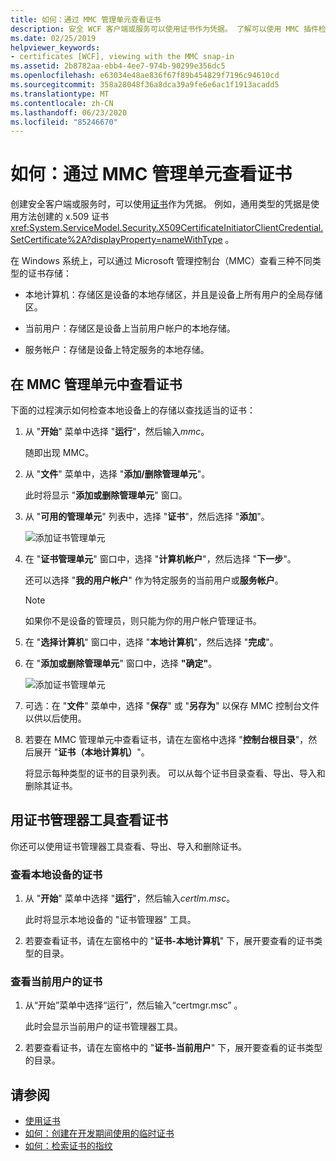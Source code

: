 ```yaml
---
title: 如何：通过 MMC 管理单元查看证书
description: 安全 WCF 客户端或服务可以使用证书作为凭据。 了解可以使用 MMC 插件检查的证书存储类型。
ms.date: 02/25/2019
helpviewer_keywords:
- certificates [WCF], viewing with the MMC snap-in
ms.assetid: 2b8782aa-ebb4-4ee7-974b-90299e356dc5
ms.openlocfilehash: e63034e48ae836f67f89b454829f7196c94610cd
ms.sourcegitcommit: 358a28048f36a8dca39a9fe6e6ac1f1913acadd5
ms.translationtype: MT
ms.contentlocale: zh-CN
ms.lasthandoff: 06/23/2020
ms.locfileid: "85246670"
---
```

# <a name="how-to-view-certificates-with-the-mmc-snap-in"></a>如何：通过 MMC 管理单元查看证书
创建安全客户端或服务时，可以使用[证书](working-with-certificates.md)作为凭据。 例如，通用类型的凭据是使用方法创建的 x.509 证书 <xref:System.ServiceModel.Security.X509CertificateInitiatorClientCredential.SetCertificate%2A?displayProperty=nameWithType> 。

在 Windows 系统上，可以通过 Microsoft 管理控制台（MMC）查看三种不同类型的证书存储：

- 本地计算机：存储区是设备的本地存储区，并且是设备上所有用户的全局存储区。

- 当前用户：存储区是设备上当前用户帐户的本地存储。

- 服务帐户：存储是设备上特定服务的本地存储。

## <a name="view-certificates-in-the-mmc-snap-in"></a>在 MMC 管理单元中查看证书

下面的过程演示如何检查本地设备上的存储以查找适当的证书：
  
1. 从 "**开始**" 菜单中选择 "**运行**"，然后输入*mmc*。

    随即出现 MMC。
  
2. 从 "**文件**" 菜单中，选择 "**添加/删除管理单元**"。

    此时将显示 "**添加或删除管理单元**" 窗口。
  
3. 从 "**可用的管理单元**" 列表中，选择 "**证书**"，然后选择 "**添加**"。  

    ![添加证书管理单元](./media/mmc-add-certificate-snap-in.png)
  
4. 在 "**证书管理单元**" 窗口中，选择 "**计算机帐户**"，然后选择 "**下一步**"。
  
    还可以选择 "**我的用户帐户**" 作为特定服务的当前用户或**服务帐户**。

    > [!NOTE]
    > 如果你不是设备的管理员，则只能为你的用户帐户管理证书。
  
5. 在 "**选择计算机**" 窗口中，选择 "**本地计算机**"，然后选择 "**完成**"。  
  
6. 在 "**添加或删除管理单元**" 窗口中，选择 **"确定"**。  
  
    ![添加证书管理单元](./media/mmc-certificate-snap-in-selected.png)

7. 可选：在 "**文件**" 菜单中，选择 "**保存**" 或 "**另存为**" 以保存 MMC 控制台文件以供以后使用。  

8. 若要在 MMC 管理单元中查看证书，请在左窗格中选择 "**控制台根目录**"，然后展开 "**证书（本地计算机）**"。

    将显示每种类型的证书的目录列表。 可以从每个证书目录查看、导出、导入和删除其证书。

## <a name="view-certificates-with-the-certificate-manager-tool"></a>用证书管理器工具查看证书

你还可以使用证书管理器工具查看、导出、导入和删除证书。

### <a name="to-view-certificates-for-the-local-device"></a>查看本地设备的证书

1. 从 "**开始**" 菜单中选择 "**运行**"，然后输入*certlm.msc*。

    此时将显示本地设备的 "证书管理器" 工具。
  
2. 若要查看证书，请在左窗格中的 "**证书-本地计算机**" 下，展开要查看的证书类型的目录。

### <a name="to-view-certificates-for-the-current-user"></a>查看当前用户的证书

1. 从“开始”菜单中选择“运行”，然后输入“certmgr.msc”    。

    此时会显示当前用户的证书管理器工具。
  
2. 若要查看证书，请在左窗格中的 "**证书-当前用户**" 下，展开要查看的证书类型的目录。

## <a name="see-also"></a>请参阅

- [使用证书](working-with-certificates.md)
- [如何：创建在开发期间使用的临时证书](how-to-create-temporary-certificates-for-use-during-development.md)
- [如何：检索证书的指纹](how-to-retrieve-the-thumbprint-of-a-certificate.md)

